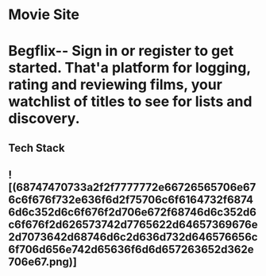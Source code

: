 
<h1>Movie Site<h1>

Begflix-- Sign in or register to get started. That'a platform for logging, rating and reviewing films, your watchlist of titles to see for lists and discovery.

<h2>Tech Stack<h2>

![(68747470733a2f2f7777772e66726565706e676c6f676f732e636f6d2f75706c6f6164732f68746d6c352d6c6f676f2d706e672f68746d6c352d6c6f676f2d626573742d7765622d64657369676e2d7073642d68746d6c2d636d732d646576656c6f706d656e742d65636f6d6d657263652d362e706e67.png)]